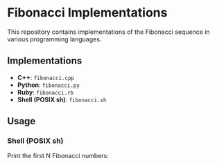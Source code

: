 # Fibonacci Implementations

This repository contains implementations of the Fibonacci sequence in various programming languages.

## Implementations

- **C++**: `fibonacci.cpp`
- **Python**: `fibonacci.py`
- **Ruby**: `fibonacci.rb`
- **Shell (POSIX sh)**: `fibonacci.sh`

## Usage

### Shell (POSIX sh)

Print the first N Fibonacci numbers:

